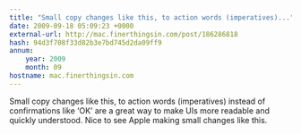 ```yaml
---
title: "Small copy changes like this, to action words (imperatives)..."
date: 2009-09-18 05:09:23 +0000
external-url: http://mac.finerthingsin.com/post/186286818
hash: 94d3f708f33d82b3e7bd745d2da09ff9
annum:
    year: 2009
    month: 09
hostname: mac.finerthingsin.com
---
```


Small copy changes like this, to action words (imperatives) instead of confirmations like ‘OK’ are a great way to make UIs more readable and quickly understood. Nice to see Apple making small changes like this.
